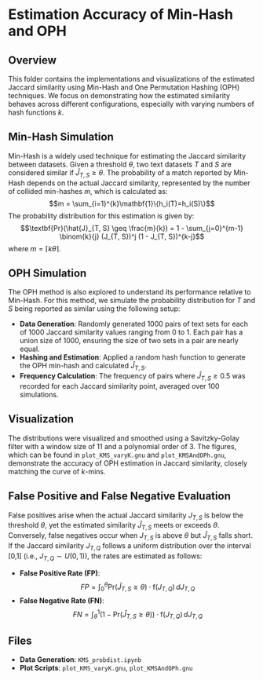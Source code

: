 # Estimation Accuracy of Min-Hash and OPH

## Overview
This folder contains the implementations and visualizations of the estimated Jaccard similarity using Min-Hash and One Permutation Hashing (OPH) techniques. We focus on demonstrating how the estimated similarity behaves across different configurations, especially with varying numbers of hash functions $k$.

## Min-Hash Simulation
Min-Hash is a widely used technique for estimating the Jaccard similarity between datasets. Given a threshold $\theta$, two text datasets $T$ and $S$ are considered similar if $\hat{J}_{T, S} \geq \theta$. The probability of a match reported by Min-Hash depends on the actual Jaccard similarity, represented by the number of collided min-hashes $m$, which is calculated as:
$$m = \sum_{i=1}^{k}\mathbf{1}\{h_i(T)=h_i(S)\}$$
The probability distribution for this estimation is given by:
$$\textbf{Pr}(\hat{J}_{T, S} \geq \frac{m}{k}) = 1 - \sum_{j=0}^{m-1} \binom{k}{j} (J_{T, S})^j (1 - J_{T, S})^{k-j}$$
where $m = \lceil k\theta \rceil$.

## OPH Simulation
The OPH method is also explored to understand its performance relative to Min-Hash. For this method, we simulate the probability distribution for $T$ and $S$ being reported as similar using the following setup:
- **Data Generation**: Randomly generated 1000 pairs of text sets for each of 1000 Jaccard similarity values ranging from 0 to 1. Each pair has a union size of 1000, ensuring the size of two sets in a pair are nearly equal.
- **Hashing and Estimation**: Applied a random hash function to generate the OPH min-hash and calculated $\hat{J}_{T, S}$.
- **Frequency Calculation**: The frequency of pairs where $\hat{J}_{T, S} \geq 0.5$ was recorded for each Jaccard similarity point, averaged over 100 simulations.

## Visualization
The distributions were visualized and smoothed using a Savitzky-Golay filter with a window size of 11 and a polynomial order of 3. The figures, which can be found in `plot_KMS_varyK.gnu` and `plot_KMSAndOPh.gnu`, demonstrate the accuracy of OPH estimation in Jaccard similarity, closely matching the curve of $k$-mins.

## False Positive and False Negative Evaluation
False positives arise when the actual Jaccard similarity $J_{T, S}$ is below the threshold $\theta$, yet the estimated similarity $\hat{J}_{T, S}$ meets or exceeds $\theta$. Conversely, false negatives occur when $J_{T, S}$ is above $\theta$ but $\hat{J}_{T, S}$ falls short. If the Jaccard similarity $J_{T, Q}$ follows a uniform distribution over the interval [0,1] (i.e., $J_{T, Q} \sim U(0,1)$), the rates are estimated as follows:

- **False Positive Rate (FP)**:
$$FP = \int_0^\theta \text{Pr}(\hat{J}_{T, S} \geq \theta) \cdot \text{f}(J_{T, Q}) \, dJ_{T, Q}$$
- **False Negative Rate (FN)**:
$$FN = \int_\theta^1 (1 - \text{Pr}(\hat{J}_{T, S} \geq \theta)) \cdot \text{f}(J_{T, Q}) \, dJ_{T, Q}$$

## Files
- **Data Generation**: `KMS_probdist.ipynb`
- **Plot Scripts**: `plot_KMS_varyK.gnu`, `plot_KMSAndOPh.gnu`

